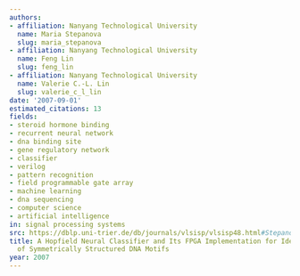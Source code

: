 ```yaml
---
authors:
- affiliation: Nanyang Technological University
  name: Maria Stepanova
  slug: maria_stepanova
- affiliation: Nanyang Technological University
  name: Feng Lin
  slug: feng_lin
- affiliation: Nanyang Technological University
  name: Valerie C.-L. Lin
  slug: valerie_c_l_lin
date: '2007-09-01'
estimated_citations: 13
fields:
- steroid hormone binding
- recurrent neural network
- dna binding site
- gene regulatory network
- classifier
- verilog
- pattern recognition
- field programmable gate array
- machine learning
- dna sequencing
- computer science
- artificial intelligence
in: signal processing systems
src: https://dblp.uni-trier.de/db/journals/vlsisp/vlsisp48.html#StepanovaLL07
title: A Hopfield Neural Classifier and Its FPGA Implementation for Identification
  of Symmetrically Structured DNA Motifs
year: 2007
---
```

